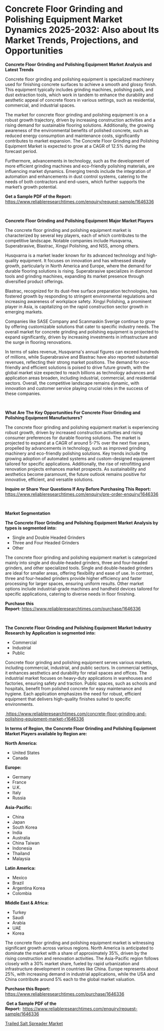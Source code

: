 <p><h1>Concrete Floor Grinding and Polishing Equipment Market Dynamics 2025-2032: Also about Its Market Trends, Projections, and Opportunities</h1></p><p><strong>Concrete Floor Grinding and Polishing Equipment Market Analysis and Latest Trends</strong></p>
<p><p>Concrete floor grinding and polishing equipment is specialized machinery used for finishing concrete surfaces to achieve a smooth and glossy finish. This equipment typically includes grinding machines, polishing pads, and dust extraction tools, which work in tandem to enhance the durability and aesthetic appeal of concrete floors in various settings, such as residential, commercial, and industrial spaces.</p><p>The market for concrete floor grinding and polishing equipment is on a robust growth trajectory, driven by increasing construction activities and a rising demand for sustainable flooring solutions. Additionally, the growing awareness of the environmental benefits of polished concrete, such as reduced energy consumption and maintenance costs, significantly contributes to market expansion. The Concrete Floor Grinding and Polishing Equipment Market is expected to grow at a CAGR of 12.5% during the forecast period. </p><p>Furthermore, advancements in technology, such as the development of more efficient grinding machines and eco-friendly polishing materials, are influencing market dynamics. Emerging trends include the integration of automation and enhancements in dust control systems, catering to the needs of both contractors and end-users, which further supports the market’s growth potential.</p></p>
<p><strong>Get a Sample PDF of the Report:&nbsp;</strong> <a href="https://www.reliableresearchtimes.com/enquiry/request-sample/1646336?utm_campaign=2135&utm_medium=2&utm_source=Github&utm_content=ia&utm_term=23022025&utm_id=concrete-floor-grinding-and-polishing-equipment">https://www.reliableresearchtimes.com/enquiry/request-sample/1646336</a></p>
<p>&nbsp;</p>
<p><strong>Concrete Floor Grinding and Polishing Equipment Major Market Players</strong></p>
<p><p>The concrete floor grinding and polishing equipment market is characterized by several key players, each of which contributes to the competitive landscape. Notable companies include Husqvarna, Superabrasive, Blastrac, Xingyi Polishing, and NSS, among others. </p><p>Husqvarna is a market leader known for its advanced technology and high-quality equipment. It focuses on innovation and has witnessed steady growth, particularly in North America and Europe, where the demand for durable flooring solutions is rising. Superabrasive specializes in diamond tools and grinding machines, expanding its market presence through diversified product offerings. </p><p>Blastrac, recognized for its dust-free surface preparation technologies, has fostered growth by responding to stringent environmental regulations and increasing awareness of workplace safety. Xingyi Polishing, a prominent player in Asia, is capitalizing on the rapid construction sector growth in emerging markets. </p><p>Companies like SASE Company and Scanmaskin Sverige continue to grow by offering customizable solutions that cater to specific industry needs. The overall market for concrete grinding and polishing equipment is projected to expand significantly, driven by increasing investments in infrastructure and the surge in flooring renovations.</p><p>In terms of sales revenue, Husqvarna's annual figures can exceed hundreds of millions, while Superabrasive and Blastrac have also reported substantial revenues, reflecting their strong market positions. The demand for eco-friendly and efficient solutions is poised to drive future growth, with the global market size expected to reach billions as technology advances and application areas broaden, including industrial, commercial, and residential sectors. Overall, the competitive landscape remains dynamic, with innovation and customer service playing crucial roles in the success of these companies.</p></p>
<p>&nbsp;</p>
<p><strong>What Are The Key Opportunities For Concrete Floor Grinding and Polishing Equipment Manufacturers?</strong></p>
<p><p>The concrete floor grinding and polishing equipment market is experiencing robust growth, driven by increased construction activities and rising consumer preferences for durable flooring solutions. The market is projected to expand at a CAGR of around 5-7% over the next five years, propelled by advancements in technology, such as improved grinding machinery and eco-friendly polishing solutions. Key trends include the growing adoption of automated systems and custom-designed equipment tailored for specific applications. Additionally, the rise of retrofitting and renovation projects enhances market prospects. As sustainability and aesthetics become paramount, the future outlook remains positive for innovative, efficient, and versatile solutions.</p></p>
<p><strong>Inquire or Share Your Questions If Any Before Purchasing This Report:</strong> <a href="https://www.reliableresearchtimes.com/enquiry/pre-order-enquiry/1646336?utm_campaign=2135&utm_medium=2&utm_source=Github&utm_content=ia&utm_term=23022025&utm_id=concrete-floor-grinding-and-polishing-equipment">https://www.reliableresearchtimes.com/enquiry/pre-order-enquiry/1646336</a></p>
<p>&nbsp;</p>
<p><strong>Market Segmentation</strong></p>
<p><strong>The Concrete Floor Grinding and Polishing Equipment Market Analysis by types is segmented into:</strong></p>
<p><ul><li>Single and Double Headed Grinders</li><li>Three and Four Headed Grinders</li><li>Other</li></ul></p>
<p><p>The concrete floor grinding and polishing equipment market is categorized mainly into single and double-headed grinders, three and four-headed grinders, and other specialized tools. Single and double-headed grinders are ideal for smaller areas, offering flexibility and ease of use. In contrast, three and four-headed grinders provide higher efficiency and faster processing for larger spaces, ensuring uniform results. Other market options include industrial-grade machines and handheld devices tailored for specific applications, catering to diverse needs in floor finishing.</p></p>
<p><strong>Purchase this Report:&nbsp;</strong><a href="https://www.reliableresearchtimes.com/purchase/1646336?utm_campaign=2135&utm_medium=2&utm_source=Github&utm_content=ia&utm_term=23022025&utm_id=concrete-floor-grinding-and-polishing-equipment">https://www.reliableresearchtimes.com/purchase/1646336</a></p>
<p>&nbsp;</p>
<p><strong>The Concrete Floor Grinding and Polishing Equipment Market Industry Research by Application is segmented into:</strong></p>
<p><ul><li>Commercial</li><li>Industrial</li><li>Public</li></ul></p>
<p><p>Concrete floor grinding and polishing equipment serves various markets, including commercial, industrial, and public sectors. In commercial settings, it enhances aesthetics and durability for retail spaces and offices. The industrial market focuses on heavy-duty applications in warehouses and factories, ensuring safety and traction. Public spaces, such as schools and hospitals, benefit from polished concrete for easy maintenance and hygiene. Each application emphasizes the need for robust, efficient equipment that delivers high-quality finishes suited to specific environments.</p></p>
<p><a href="https://www.reliableresearchtimes.com/concrete-floor-grinding-and-polishing-equipment-market-r1646336?utm_campaign=2135&utm_medium=2&utm_source=Github&utm_content=ia&utm_term=23022025&utm_id=concrete-floor-grinding-and-polishing-equipment">&nbsp;https://www.reliableresearchtimes.com/concrete-floor-grinding-and-polishing-equipment-market-r1646336</a></p>
<p><strong>In terms of Region, the Concrete Floor Grinding and Polishing Equipment Market Players available by Region are:</strong></p>
<p>
    <p> <strong> North America: </strong>
        <ul>
            <li>United States</li>
            <li>Canada</li>
        </ul>
        </p> 
    <p> <strong> Europe: </strong>
        <ul>
            <li>Germany</li>
            <li>France</li>
            <li>U.K.</li>
            <li>Italy</li>
            <li>Russia</li>
        </ul>
        </p> 
    <p> <strong> Asia-Pacific: </strong>
        <ul>
            <li>China</li>
            <li>Japan</li>
            <li>South Korea</li>
            <li>India</li>
            <li>Australia</li>
            <li>China Taiwan</li>
            <li>Indonesia</li>
            <li>Thailand</li>
            <li>Malaysia</li>
        </ul>
        </p> 
    <p> <strong> Latin America: </strong>
        <ul>
            <li>Mexico</li>
            <li>Brazil</li>
            <li>Argentina Korea</li>
            <li>Colombia</li>
        </ul>
        </p> 
    <p> <strong> Middle East & Africa: </strong>
        <ul>
            <li>Turkey</li>
            <li>Saudi</li>
            <li>Arabia</li>
            <li>UAE</li>
            <li>Korea</li>
        </ul>
    </p>
    </p>
<p><p>The concrete floor grinding and polishing equipment market is witnessing significant growth across various regions. North America is anticipated to dominate the market with a share of approximately 35%, driven by the rising construction and renovation activities. The Asia-Pacific region follows closely with a 30% market share, fueled by rapid urbanization and infrastructure development in countries like China. Europe represents about 25%, with increasing demand in industrial applications, while the USA and China contribute around 5% each to the global market valuation.</p></p>
<p><strong>Purchase this Report: </strong><a href="https://www.reliableresearchtimes.com/purchase/1646336?utm_campaign=2135&utm_medium=2&utm_source=Github&utm_content=ia&utm_term=23022025&utm_id=concrete-floor-grinding-and-polishing-equipment">https://www.reliableresearchtimes.com/purchase/1646336</a></p>
<p>&nbsp;<strong>Get a Sample PDF of the Report:&nbsp;&nbsp;</strong><a href="https://www.reliableresearchtimes.com/enquiry/request-sample/1646336?utm_campaign=2135&utm_medium=2&utm_source=Github&utm_content=ia&utm_term=23022025&utm_id=concrete-floor-grinding-and-polishing-equipment">https://www.reliableresearchtimes.com/enquiry/request-sample/1646336</a></p>
<p><strong></strong></p>
<p><p><a href="https://github.com/guneycigdem35/Market-Research-Report-List-5/blob/main/trailed-salt-spreader-market.md?utm_campaign=2135&utm_medium=2&utm_source=Github&utm_content=ia&utm_term=23022025&utm_id=concrete-floor-grinding-and-polishing-equipment">Trailed Salt Spreader Market</a></p></p>